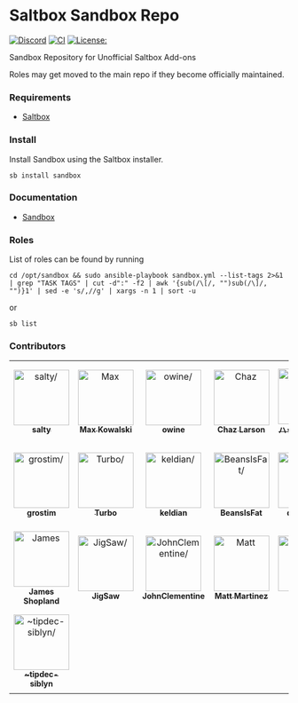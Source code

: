 # Saltbox Sandbox Repo
[![Discord](https://img.shields.io/discord/853755447970758686)](https://discord.gg/ugfKXpFND8)
[![CI](https://github.com/saltyorg/Sandbox/actions/workflows/sandbox.yml/badge.svg)](https://github.com/saltyorg/Sandbox/actions/workflows/sandbox.yml)
[![License:](https://img.shields.io/github/license/saltyorg/Sandbox)](LICENSE.md)

Sandbox Repository for Unofficial Saltbox Add-ons

Roles may get moved to the main repo if they become officially maintained.

### Requirements

- [Saltbox](https://github.com/saltyorg/Saltbox/)

### Install

Install Sandbox using the Saltbox installer.
```
sb install sandbox
```

### Documentation

- [Sandbox](https://docs.saltbox.dev/sandbox/basics/)

### Roles

List of roles can be found by running
```
cd /opt/sandbox && sudo ansible-playbook sandbox.yml --list-tags 2>&1 | grep "TASK TAGS" | cut -d":" -f2 | awk '{sub(/\[/, "")sub(/\]/, "")}1' | sed -e 's/,//g' | xargs -n 1 | sort -u
```
or
```
sb list
```
### Contributors

<table>
<tr>
    <td align="center" style="word-wrap: break-word; width: 150.0; height: 150.0">
        <a href=https://github.com/saltydk>
            <img src=https://avatars.githubusercontent.com/u/6587950?v=4 width="100;"  alt=salty/>
            <br />
            <sub style="font-size:14px"><b>salty</b></sub>
        </a>
    </td>
    <td align="center" style="word-wrap: break-word; width: 150.0; height: 150.0">
        <a href=https://github.com/maximuskowalski>
            <img src=https://avatars.githubusercontent.com/u/13492750?v=4 width="100;"  alt=Max Kowalski/>
            <br />
            <sub style="font-size:14px"><b>Max Kowalski</b></sub>
        </a>
    </td>
    <td align="center" style="word-wrap: break-word; width: 150.0; height: 150.0">
        <a href=https://github.com/owine>
            <img src=https://avatars.githubusercontent.com/u/4283702?v=4 width="100;"  alt=owine/>
            <br />
            <sub style="font-size:14px"><b>owine</b></sub>
        </a>
    </td>
    <td align="center" style="word-wrap: break-word; width: 150.0; height: 150.0">
        <a href=https://github.com/chazlarson>
            <img src=https://avatars.githubusercontent.com/u/3865541?v=4 width="100;"  alt=Chaz Larson/>
            <br />
            <sub style="font-size:14px"><b>Chaz Larson</b></sub>
        </a>
    </td>
    <td align="center" style="word-wrap: break-word; width: 150.0; height: 150.0">
        <a href=https://github.com/hackmonker>
            <img src=https://avatars.githubusercontent.com/u/46002790?v=4 width="100;"  alt=ハックモンカー/>
            <br />
            <sub style="font-size:14px"><b>ハックモンカー</b></sub>
        </a>
    </td>
    <td align="center" style="word-wrap: break-word; width: 150.0; height: 150.0">
        <a href=https://github.com/TABLE272>
            <img src=https://avatars.githubusercontent.com/u/11992630?v=4 width="100;"  alt=TABLE272/>
            <br />
            <sub style="font-size:14px"><b>TABLE272</b></sub>
        </a>
    </td>
</tr>
<tr>
    <td align="center" style="word-wrap: break-word; width: 150.0; height: 150.0">
        <a href=https://github.com/grostim>
            <img src=https://avatars.githubusercontent.com/u/3714755?v=4 width="100;"  alt=grostim/>
            <br />
            <sub style="font-size:14px"><b>grostim</b></sub>
        </a>
    </td>
    <td align="center" style="word-wrap: break-word; width: 150.0; height: 150.0">
        <a href=https://github.com/TurboCheetah>
            <img src=https://avatars.githubusercontent.com/u/19479111?v=4 width="100;"  alt=Turbo/>
            <br />
            <sub style="font-size:14px"><b>Turbo</b></sub>
        </a>
    </td>
    <td align="center" style="word-wrap: break-word; width: 150.0; height: 150.0">
        <a href=https://github.com/keldian>
            <img src=https://avatars.githubusercontent.com/u/953679?v=4 width="100;"  alt=keldian/>
            <br />
            <sub style="font-size:14px"><b>keldian</b></sub>
        </a>
    </td>
    <td align="center" style="word-wrap: break-word; width: 150.0; height: 150.0">
        <a href=https://github.com/BeansIsFat>
            <img src=https://avatars.githubusercontent.com/u/24848012?v=4 width="100;"  alt=BeansIsFat/>
            <br />
            <sub style="font-size:14px"><b>BeansIsFat</b></sub>
        </a>
    </td>
    <td align="center" style="word-wrap: break-word; width: 150.0; height: 150.0">
        <a href=https://github.com/dvsmasta>
            <img src=https://avatars.githubusercontent.com/u/14364893?v=4 width="100;"  alt=dvsmasta/>
            <br />
            <sub style="font-size:14px"><b>dvsmasta</b></sub>
        </a>
    </td>
    <td align="center" style="word-wrap: break-word; width: 150.0; height: 150.0">
        <a href=https://github.com/kxzaon>
            <img src=https://avatars.githubusercontent.com/u/46218?v=4 width="100;"  alt=kxzaon/>
            <br />
            <sub style="font-size:14px"><b>kxzaon</b></sub>
        </a>
    </td>
</tr>
<tr>
    <td align="center" style="word-wrap: break-word; width: 150.0; height: 150.0">
        <a href=https://github.com/jolbol1>
            <img src=https://avatars.githubusercontent.com/u/5064896?v=4 width="100;"  alt=James Shopland/>
            <br />
            <sub style="font-size:14px"><b>James Shopland</b></sub>
        </a>
    </td>
    <td align="center" style="word-wrap: break-word; width: 150.0; height: 150.0">
        <a href=https://github.com/JigSawFr>
            <img src=https://avatars.githubusercontent.com/u/5781907?v=4 width="100;"  alt=JigSaw/>
            <br />
            <sub style="font-size:14px"><b>JigSaw</b></sub>
        </a>
    </td>
    <td align="center" style="word-wrap: break-word; width: 150.0; height: 150.0">
        <a href=https://github.com/JohnClementine>
            <img src=https://avatars.githubusercontent.com/u/52635735?v=4 width="100;"  alt=JohnClementine/>
            <br />
            <sub style="font-size:14px"><b>JohnClementine</b></sub>
        </a>
    </td>
    <td align="center" style="word-wrap: break-word; width: 150.0; height: 150.0">
        <a href=https://github.com/kungfoome>
            <img src=https://avatars.githubusercontent.com/u/421589?v=4 width="100;"  alt=Matt Martinez/>
            <br />
            <sub style="font-size:14px"><b>Matt Martinez</b></sub>
        </a>
    </td>
    <td align="center" style="word-wrap: break-word; width: 150.0; height: 150.0">
        <a href=https://github.com/addbee>
            <img src=https://avatars.githubusercontent.com/u/4490516?v=4 width="100;"  alt=adbe/>
            <br />
            <sub style="font-size:14px"><b>adbe</b></sub>
        </a>
    </td>
    <td align="center" style="word-wrap: break-word; width: 150.0; height: 150.0">
        <a href=https://github.com/ayykamp>
            <img src=https://avatars.githubusercontent.com/u/32194363?v=4 width="100;"  alt=ayykamp/>
            <br />
            <sub style="font-size:14px"><b>ayykamp</b></sub>
        </a>
    </td>
</tr>
<tr>
    <td align="center" style="word-wrap: break-word; width: 150.0; height: 150.0">
        <a href=https://github.com/tipdec-siblyn>
            <img src=https://avatars.githubusercontent.com/u/99356862?v=4 width="100;"  alt=~tipdec-siblyn/>
            <br />
            <sub style="font-size:14px"><b>~tipdec-siblyn</b></sub>
        </a>
    </td>
</tr>
</table>
